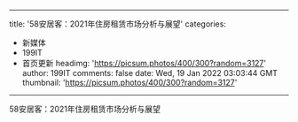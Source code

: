
---
title: '58安居客：2021年住房租赁市场分析与展望'
categories: 
 - 新媒体
 - 199IT
 - 首页更新
headimg: 'https://picsum.photos/400/300?random=3127'
author: 199IT
comments: false
date: Wed, 19 Jan 2022 03:03:44 GMT
thumbnail: 'https://picsum.photos/400/300?random=3127'
---

<div>   
58安居客：2021年住房租赁市场分析与展望  
</div>
            